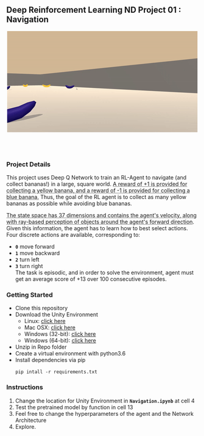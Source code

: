 
## Deep Reinforcement Learning ND Project 01 : Navigation
<div align="center"><img src="https://github.com/iAbhyuday/Navigation-Deep-Q-Networks/raw/master/banana.gif" ></div>


<br><br>


### Project Details
This project uses Deep Q Network to train an RL-Agent to navigate (and collect bananas!) in a large, square world.
<u style="text-decoration-color:gray">A reward of +1 is provided for collecting a yellow banana, and a reward of -1 is provided for collecting a blue banana.</u> Thus, the goal of the RL agent is to collect as many yellow bananas as possible while avoiding blue bananas.

<u style="text-decoration-color:gray">The state space has 37 dimensions and contains the agent's velocity, along with ray-based perception of objects around the agent's forward direction</u>. Given this information, the agent has to learn how to best select actions. Four discrete actions are available, corresponding to:

   - **`0`**  move forward
   - **`1`**  move backward
   - **`2`**  turn left
   - **`3`**  turn right  <br>
The task is episodic, and in order to solve the environment, agent must get an average score of +13 over 100 consecutive episodes.
### Getting Started
- Clone this repository
- Download the Unity Environment
   - Linux: [click here](https://s3-us-west-1.amazonaws.com/udacity-drlnd/P1/Banana/Banana_Linux.zip)
    - Mac OSX: [click here](https://s3-us-west-1.amazonaws.com/udacity-drlnd/P1/Banana/Banana.app.zip)
    - Windows (32-bit): [click here](https://s3-us-west-1.amazonaws.com/udacity-drlnd/P1/Banana/Banana_Windows_x86.zip)
    - Windows (64-bit): [click here](https://s3-us-west-1.amazonaws.com/udacity-drlnd/P1/Banana/Banana_Windows_x86_64.zip)
- Unzip in Repo folder
- Create a virtual environment with python3.6
- Install dependencies via pip 
  ```
  pip intall -r requirements.txt
  ```
### Instructions
1. Change the location for Unity Environment in  **`Navigation.ipynb`** at cell 4
2. Test the pretrained model by function in cell 13
3. Feel free to change the hyperparameters of the agent and the Network Architecture 
4. Explore.
   
